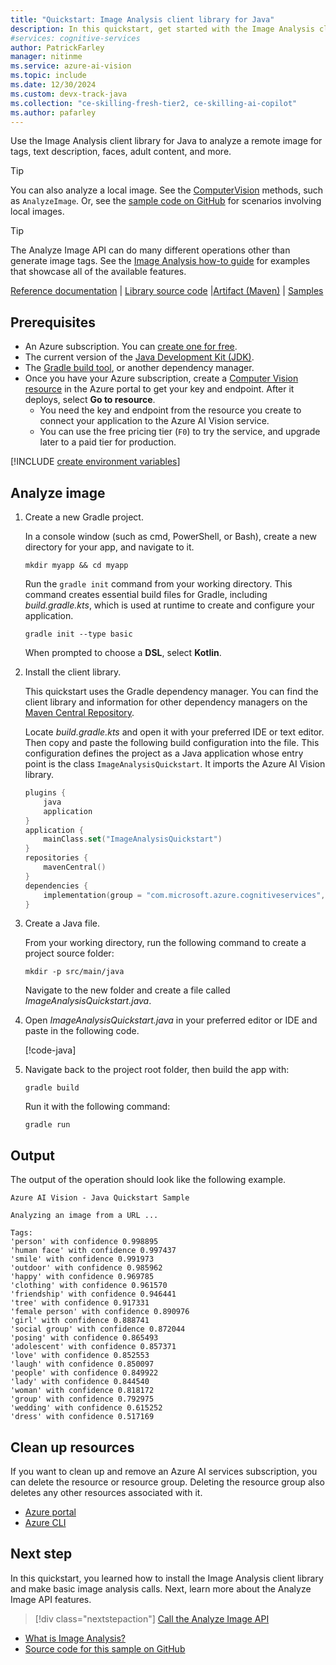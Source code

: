 ```yaml
---
title: "Quickstart: Image Analysis client library for Java"
description: In this quickstart, get started with the Image Analysis client library for Java.
#services: cognitive-services
author: PatrickFarley
manager: nitinme
ms.service: azure-ai-vision
ms.topic: include
ms.date: 12/30/2024
ms.custom: devx-track-java
ms.collection: "ce-skilling-fresh-tier2, ce-skilling-ai-copilot"
ms.author: pafarley
---
```


<a name="HOLTop"></a>

Use the Image Analysis client library for Java to analyze a remote image for tags, text description, faces, adult content, and more.

> [!TIP]
> You can also analyze a local image. See the [ComputerVision](/java/api/com.microsoft.azure.cognitiveservices.vision.computervision.computervision) methods, such as `AnalyzeImage`. Or, see the [sample code on GitHub](https://github.com/Azure-Samples/cognitive-services-quickstart-code/blob/master/java/ComputerVision/src/main/java/ImageAnalysisQuickstart.java) for scenarios involving local images.

> [!TIP]
> The Analyze Image API can do many different operations other than generate image tags. See the [Image Analysis how-to guide](../../how-to/call-analyze-image.md) for examples that showcase all of the available features.

[Reference documentation](/java/api/overview/azure/cognitiveservices/client/computervision) | [Library source code](https://github.com/Azure/azure-sdk-for-java/tree/main/sdk/cognitiveservices/ms-azure-cs-computervision) |[Artifact (Maven)](https://search.maven.org/artifact/com.microsoft.azure.cognitiveservices/azure-cognitiveservices-computervision) | [Samples](/samples/browse/?products=azure&terms=computer-vision)

## Prerequisites

* An Azure subscription. You can [create one for free](https://azure.microsoft.com/pricing/purchase-options/azure-account?icid=ai-services).
* The current version of the [Java Development Kit (JDK)](https://www.microsoft.com/openjdk).
* The [Gradle build tool](https://gradle.org/install/), or another dependency manager.
* Once you have your Azure subscription, create a [Computer Vision resource](https://portal.azure.com/#create/Microsoft.CognitiveServicesComputerVision) in the Azure portal to get your key and endpoint. After it deploys, select **Go to resource**.
    * You need the key and endpoint from the resource you create to connect your application to the Azure AI Vision service.
    * You can use the free pricing tier (`F0`) to try the service, and upgrade later to a paid tier for production.

[!INCLUDE [create environment variables](../environment-variables.md)]

## Analyze image

1. Create a new Gradle project.

    In a console window (such as cmd, PowerShell, or Bash), create a new directory for your app, and navigate to it. 
    
    ```console
    mkdir myapp && cd myapp
    ```
    
    Run the `gradle init` command from your working directory. This command creates essential build files for Gradle, including *build.gradle.kts*, which is used at runtime to create and configure your application.
    
    ```console
    gradle init --type basic
    ```

    When prompted to choose a **DSL**, select **Kotlin**.

1. Install the client library.

    This quickstart uses the Gradle dependency manager. You can find the client library and information for other dependency managers on the [Maven Central Repository](https://search.maven.org/artifact/com.microsoft.azure.cognitiveservices/azure-cognitiveservices-computervision).

    Locate *build.gradle.kts* and open it with your preferred IDE or text editor. Then copy and paste the following build configuration into the file. This configuration defines the project as a Java application whose entry point is the class `ImageAnalysisQuickstart`. It imports the Azure AI Vision library.

    ```kotlin
    plugins {
        java
        application
    }
    application { 
        mainClass.set("ImageAnalysisQuickstart")
    }
    repositories {
        mavenCentral()
    }
    dependencies {
        implementation(group = "com.microsoft.azure.cognitiveservices", name = "azure-cognitiveservices-computervision", version = "1.0.9-beta")
    }
    ```

1. Create a Java file.

    From your working directory, run the following command to create a project source folder:

    ```console
    mkdir -p src/main/java
    ```

    Navigate to the new folder and create a file called *ImageAnalysisQuickstart.java*. 


1. Open *ImageAnalysisQuickstart.java* in your preferred editor or IDE and paste in the following code.

   [!code-java[](~/cognitive-services-quickstart-code/java/ComputerVision/src/main/java/ImageAnalysisQuickstart-single.java?name=snippet_single)]


1. Navigate back to the project root folder, then build the app with:

   ```console
   gradle build
   ```

   Run it with the following command:

   ```console
   gradle run
   ```

## Output

The output of the operation should look like the following example.

```console
Azure AI Vision - Java Quickstart Sample

Analyzing an image from a URL ...

Tags:
'person' with confidence 0.998895
'human face' with confidence 0.997437
'smile' with confidence 0.991973
'outdoor' with confidence 0.985962
'happy' with confidence 0.969785
'clothing' with confidence 0.961570
'friendship' with confidence 0.946441
'tree' with confidence 0.917331
'female person' with confidence 0.890976
'girl' with confidence 0.888741
'social group' with confidence 0.872044
'posing' with confidence 0.865493
'adolescent' with confidence 0.857371
'love' with confidence 0.852553
'laugh' with confidence 0.850097
'people' with confidence 0.849922
'lady' with confidence 0.844540
'woman' with confidence 0.818172
'group' with confidence 0.792975
'wedding' with confidence 0.615252
'dress' with confidence 0.517169
```


## Clean up resources

If you want to clean up and remove an Azure AI services subscription, you can delete the resource or resource group. Deleting the resource group also deletes any other resources associated with it.

* [Azure portal](../../../multi-service-resource.md?pivots=azportal#clean-up-resources)
* [Azure CLI](../../../multi-service-resource.md?pivots=azcli#clean-up-resources)

## Next step

In this quickstart, you learned how to install the Image Analysis client library and make basic image analysis calls. Next, learn more about the Analyze Image API features.

> [!div class="nextstepaction"]
>[Call the Analyze Image API](../../how-to/call-analyze-image.md)

* [What is Image Analysis?](../../overview-image-analysis.md)
* [Source code for this sample on GitHub](https://github.com/Azure-Samples/cognitive-services-quickstart-code/blob/master/java/ComputerVision/src/main/java/ImageAnalysisQuickstart.java)
